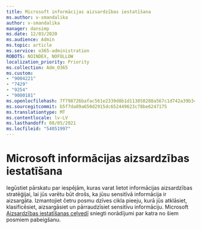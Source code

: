 ```yaml
---
title: Microsoft informācijas aizsardzības iestatīšana
ms.author: v-smandalika
author: v-smandalika
manager: dansimp
ms.date: 12/03/2020
ms.audience: Admin
ms.topic: article
ms.service: o365-administration
ROBOTS: NOINDEX, NOFOLLOW
localization_priority: Priority
ms.collection: Adm_O365
ms.custom:
- "9004221"
- "7429"
- "9254"
- "9000181"
ms.openlocfilehash: 7f798726bafac561e2339d8b1d113858288a567c1d742a39b34cb86731a68b68
ms.sourcegitcommit: b5f7da89a650d2915dc652449623c78be6247175
ms.translationtype: MT
ms.contentlocale: lv-LV
ms.lasthandoff: 08/05/2021
ms.locfileid: "54051997"
---
```

# <a name="set-up-microsoft-information-protection"></a>Microsoft informācijas aizsardzības iestatīšana

Iegūstiet pārskatu par iespējām, kuras varat lietot informācijas aizsardzības stratēģijai, lai jūs varētu būt drošs, ka jūsu sensitīvā informācija ir aizsargāta. Izmantojiet četru posmu dzīves cikla pieeju, kurā jūs atklāsiet, klasificēsiet, aizsargāsiet un pārraudzīsiet sensitīvu informāciju. Microsoft [Aizsardzības iestatīšanas ceļvedī](https://go.microsoft.com/fwlink/?linkid=2146619) sniegti norādījumi par katra no šiem posmiem pabeigšanu.
